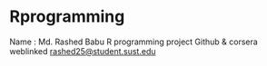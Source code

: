 # Rprogramming
Name : Md. Rashed Babu 
R programming project
Github & corsera weblinked 
rashed25@student.sust.edu
